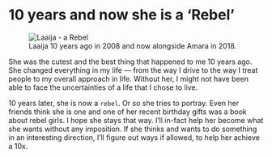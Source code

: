 # 10 years and now she is a ‘Rebel’

<figure class="content-large">
  <img src="https://cdn.oinam.com/img/oinam/laaija-10-year-rebel.webp" alt="Laaija - a Rebel">
  <figcaption>
    Laaija 10 years ago in 2008 and now alongside Amara in 2018.
  </figcaption>
</figure>

She was the cutest and the best thing that happened to me 10 years ago. She changed everything in my life — from the way I drive to the way I treat people to my overall approach in life. Without her, I might not have been able to face the uncertainties of a life that I chose to live.

10 years later, she is now a `rebel`. Or so she tries to portray. Even her friends think she is one and one of her recent birthday gifts was a book about rebel girls. I hope she stays that way. I’ll in-fact help her become what she wants without any imposition. If she thinks and wants to do something in an interesting direction, I’ll figure out ways if allowed, to help her achieve a 10x.

